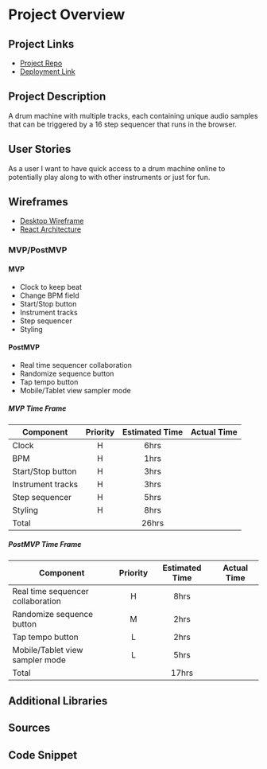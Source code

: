 # Project Overview

## Project Links

- [Project Repo](https://github.com/austincesear123/project-04)
- [Deployment Link]()

## Project Description

A drum machine with multiple tracks, each containing unique audio samples that can be triggered by a 16 step sequencer that runs in the browser.

## User Stories

As a user I want to have quick access to a drum machine online to potentially play along to with other instruments or just for fun.

## Wireframes

- [Desktop Wireframe](https://res.cloudinary.com/djqfsbgaf/image/upload/v1648233825/sei%20project-04/image_1_xpz0yw.jpg)
- [React Architecture](https://res.cloudinary.com/djqfsbgaf/image/upload/v1648233821/sei%20project-04/image_hcb3fq.jpg)

### MVP/PostMVP

#### MVP

- Clock to keep beat
- Change BPM field
- Start/Stop button
- Instrument tracks
- Step sequencer
- Styling

#### PostMVP

- Real time sequencer collaboration
- Randomize sequence button
- Tap tempo button
- Mobile/Tablet view sampler mode

##### MVP Time Frame

| Component         | Priority | Estimated Time | Actual Time |
| ----------------- | :------: | :------------: | :---------: |
| Clock             |    H     |      6hrs      |             |
| BPM               |    H     |      1hrs      |             |
| Start/Stop button |    H     |      3hrs      |             |
| Instrument tracks |    H     |      3hrs      |             |
| Step sequencer    |    H     |      5hrs      |             |
| Styling           |    H     |      8hrs      |             |
| Total             |          |     26hrs      |             |

##### PostMVP Time Frame

| Component                         | Priority | Estimated Time | Actual Time |
| --------------------------------- | :------: | :------------: | :---------: |
| Real time sequencer collaboration |    H     |      8hrs      |             |
| Randomize sequence button         |    M     |      2hrs      |             |
| Tap tempo button                  |    L     |      2hrs      |             |
| Mobile/Tablet view sampler mode   |    L     |      5hrs      |             |
| Total                             |          |     17hrs      |             |

## Additional Libraries

## Sources

## Code Snippet

```js

```
